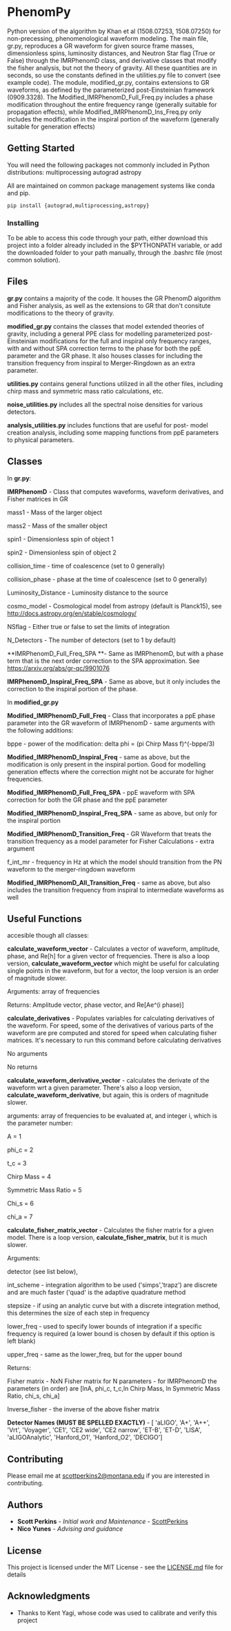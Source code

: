 # PhenomPy

Python version of the algorithm by Khan et al (1508.07253, 1508.07250) for non-precessing, phenomenological waveform modeling. The main file, gr.py, reproduces a GR waveform for given source frame masses, dimensionless spins, luminosity distances, and Neutron Star flag (True or False) through the IMRPhenomD class, and derivative classes that modify the fisher analysis, but not the theory of gravity. All these quantities are in seconds, so use the constants defined in the utilities.py file to convert (see example code). The module, modified_gr.py, contains extensions to GR waveforms, as defined by the parameterized post-Einsteinian framework (0909.3328). The Modified_IMRPhenomD_Full_Freq.py includes a phase modification throughout the entire frequency range (generally suitable for propagation effects), while Modified_IMRPhenomD_Ins_Freq.py only includes the modification in the inspiral portion of the waveform (generally suitable for generation effects)

## Getting Started

You will need the following packages not commonly included in Python distributions:
multiprocessing
autograd
astropy

All are maintained on common package management systems like conda and pip.
```
pip install {autograd,multiprocessing,astropy}
```


### Installing

To be able to access this code through your path, either download this project into a folder already included in the $PYTHONPATH variable, or add the downloaded folder to your path manually, through the .bashrc file (most common solution).

## Files

**gr.py** contains a majority of the code. It houses the GR PhenomD algorithm and Fisher analysis, as well as the extensions to GR that don't consitute modifications to the theory of gravity.

**modified_gr.py** contains the classes that model extended theories of gravity, including a general PPE class for modelling parameterized post-Einsteinian modifications for the full and inspiral only frequency ranges, with and without SPA correction terms to the phase for both the ppE parameter and the GR phase. It also houses classes for including the transition frequency from inspiral to Merger-Ringdown as an extra parameter.

**utilities.py** contains general functions utilized in all the other files, including chirp mass and symmetric mass ratio calculations, etc.

**noise_utilities.py** includes all the spectral noise densities for various detectors.

**analysis_utilities.py** includes functions that are useful for post- model creation analysis, including some mapping functions from ppE parameters to physical parameters. 


## Classes

In **gr.py**:

**IMRPhenomD** - Class that computes waveforms, waveform derivatives, and Fisher matrices in GR

mass1 - Mass of the larger object

mass2 - Mass of the smaller object 

spin1 - Dimensionless spin of object 1 

spin2 - Dimensionless spin of object 2 

collision_time - time of coalescence (set to 0 generally) 

collision_phase - phase at the time of coalescence (set to 0 generally) 

Luminosity_Distance - Luminosity distance to the source  

cosmo_model - Cosmological model from astropy (default is Planck15), see http://docs.astropy.org/en/stable/cosmology/ 

NSflag - Either true or false to set the limits of integration

N_Detectors - The number of detectors (set to 1 by default)


**IMRPhenomD_Full_Freq_SPA **- Same as IMRPhenomD, but with a phase term that is the next order correction to the SPA approximation. See https://arxiv.org/abs/gr-qc/9901076

**IMRPhenomD_Inspiral_Freq_SPA** - Same as above, but it only includes the correction to the inspiral portion of the phase.


In **modified_gr.py**

**Modified_IMRPhenomD_Full_Freq** - Class that incorporates a ppE phase parameter into the GR waveform of IMRPhenomD - same arguments with the following additions:

bppe - power of the modification:  delta phi = (pi Chirp Mass f)^(-bppe/3) 

**Modified_IMRPhenomD_Inspiral_Freq** - same as above, but the modification is only present in the inspiral portion. Good for modelling generation effects where the correction might not be accurate for higher frequencies. 

**Modified_IMRPhenomD_Full_Freq_SPA** - ppE waveform with SPA correction for both the GR phase and the ppE parameter 

**Modified_IMRPhenomD_Inspiral_Freq_SPA** - same as above, but only for the inspiral portion

**Modified_IMRPhenomD_Transition_Freq** - GR Waveform that treats the transition frequency as a model parameter for Fisher Calculations - extra argument 

f_int_mr - frequency in Hz at which the model should transition from the PN waveform to the merger-ringdown waveform

**Modified_IMRPhenomD_All_Transition_Freq** - same as above, but also includes the transition frequency from inspiral to intermediate waveforms as well


## Useful Functions

accesible though all classes: 

**calculate_waveform_vector**  - Calculates a vector of waveform, amplitude, phase, and Re[h] for a given vector of frequencies. There is also a loop version, **calculate_waveform_vector** which might be useful for calculating single points in the waveform, but for a vector, the loop version is an order of magnitude slower.

Arguments: array of frequencies

Returns: Amplitude vector, phase vector, and Re[Ae^(i phase)]

**calculate_derivatives** - Populates variables for calculating derivatives of the waveform. For speed, some of the derivatives of various parts of the waveform are pre computed and stored for speed when calculating fisher matrices. It's necessary to run this command before calculating derivatives 

No arguments

No returns

**calculate_waveform_derivative_vector** - calculates the derivate of the waveform wrt a given parameter. There's also a loop version, **calculate_waveform_derivative**, but again, this is orders of magnitude slower.

arguments: array of frequencies to be evaluated at, and integer i, which is the parameter number:

A = 1

phi_c = 2

t_c = 3

Chirp Mass = 4

Symmetric Mass Ratio = 5

Chi_s = 6

chi_a = 7

**calculate_fisher_matrix_vector** - Calculates the fisher matrix for a given model. There is a loop version, **calculate_fisher_matrix**, but it is much slower.

Arguments: 

detector (see list below),
 
int_scheme - integration algorithm to be used ('simps','trapz') are discrete and are much faster ('quad' is the adaptive quadrature method

stepsize - if using an analytic curve but with a discrete integration method, this determines the size of each step in frequency

lower_freq - used to specify lower bounds of integration if a specific frequency is required (a lower bound is chosen by default if this option is left blank)

upper_freq - same as the lower_freq, but for the upper bound

Returns:

Fisher matrix - NxN Fisher matrix for N parameters - for IMRPhenomD the parameters (in order) are [lnA, phi_c, t_c,ln Chirp Mass, ln Symmetric Mass Ratio, chi_s, chi_a]

Inverse_fisher - the inverse of the above fisher matrix

**Detector Names (MUST BE SPELLED EXACTLY)** - [ 'aLIGO', 'A+', 'A++', 'Vrt', 'Voyager', 'CE1', 'CE2 wide', 'CE2 narrow', 'ET-B', 'ET-D', 'LISA', 'aLIGOAnalytic', 'Hanford_O1', 'Hanford_O2', 'DECIGO']
## Contributing

Please email me at scottperkins2@montana.edu if you are interested in contributing.


## Authors

* **Scott Perkins** - *Initial work and Maintenance* - [ScottPerkins](https://github.com/scottperkins)
* **Nico Yunes** - *Advising and guidance*

## License

This project is licensed under the MIT License - see the [LICENSE.md](LICENSE.md) file for details

## Acknowledgments

* Thanks to Kent Yagi, whose code was used to calibrate and verify this project
